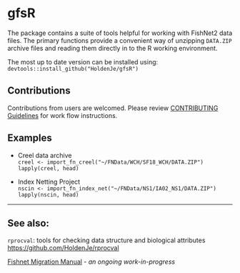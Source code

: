 # gfsR
The package contains a suite of tools helpful for working with FishNet2 data files. The primary functions provide a convenient way of unzipping `DATA.ZIP` archive files and reading them directly in to the R working environment.

The most up to date version can be installed using:
`devtools::install_github("HoldenJe/gfsR")`

## Contributions
Contributions from users are welcomed. Please review [CONTRIBUTING Guidelines](CONTRIBUTING.md) for work flow instructions.

## Examples
- Creel data archive  
`creel <- import_fn_creel("~/FNData/WCH/SF18_WCH/DATA.ZIP")`  
`lapply(creel, head)`

- Index Netting Project  
`nscin <- import_fn_index_net("~/FNData/NS1/IA02_NS1/DATA.ZIP")`  
`lapply(nscin, head)`

---

## See also:
`rprocval`: tools for checking data structure and biological attributes  
https://github.com/HoldenJe/rprocval

[Fishnet Migration Manual](https://fishnetmigration.github.io/FN2DataMigrationManual/) - *an ongoing work-in-progress*


